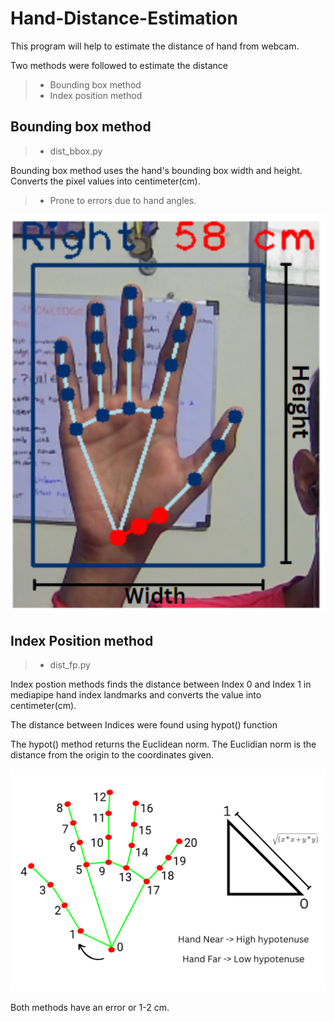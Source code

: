 # Hand-Distance-Estimation

This program will help to estimate the distance of hand from webcam.

Two methods were followed to estimate the distance
>- Bounding box method
>- Index position method

## Bounding box method

>- dist_bbox.py

Bounding box method uses the hand's bounding box width and height. Converts the pixel values into centimeter(cm).

>- Prone to errors due to hand angles.

<p align = "center">
<img src = "https://github.com/0EnIgma1/Hand-Distance-Estimation/blob/main/bound.png", width = "600">
</p>

## Index Position method

>- dist_fp.py


Index postion methods finds the distance between Index 0 and Index 1 in mediapipe hand index landmarks and converts the value into centimeter(cm).

The distance between Indices were found using hypot() function

The hypot() method returns the Euclidean norm. The Euclidian norm is the distance from the origin to the coordinates given.

<p align = "center">
<img src = "https://github.com/0EnIgma1/Hand-Distance-Estimation/blob/main/index_position.png", width = "600">
</p>

Both methods have an error or 1-2 cm.

